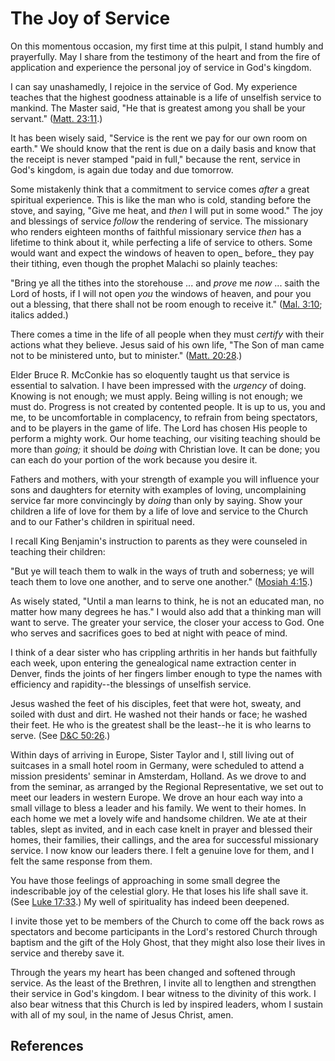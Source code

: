 # The Joy of Service

On this momentous occasion, my first time at this pulpit, I stand humbly and
prayerfully. May I share from the testimony of the heart and from the fire of
application and experience the personal joy of service in God's kingdom.

I can say unashamedly, I rejoice in the service of God. My experience teaches
that the highest goodness attainable is a life of unselfish service to
mankind. The Master said, "He that is greatest among you shall be your
servant." ([Matt. 23:11](/scriptures/nt/matt/23.11?lang=eng#10).)

It has been wisely said, "Service is the rent we pay for our own room on
earth." We should know that the rent is due on a daily basis and know that the
receipt is never stamped "paid in full," because the rent, service in God's
kingdom, is again due today and due tomorrow.

Some mistakenly think that a commitment to service comes _after_ a great
spiritual experience. This is like the man who is cold, standing before the
stove, and saying, "Give me heat, and _then_ I will put in some wood." The joy
and blessings of service _follow_ the rendering of service. The missionary who
renders eighteen months of faithful missionary service _then_ has a lifetime
to think about it, while perfecting a life of service to others. Some would
want and expect the windows of heaven to open_ before_ they pay their tithing,
even though the prophet Malachi so plainly teaches:

"Bring ye all the tithes into the storehouse ... and _prove_ me _now_ ... saith
the Lord of hosts, if I will not open _you_ the windows of heaven, and pour
you out a blessing, that there shall not be room enough to receive it." ([Mal.
3:10](/scriptures/ot/mal/3.10?lang=eng#9); italics added.)

There comes a time in the life of all people when they must _certify_ with
their actions what they believe. Jesus said of his own life, "The Son of man
came not to be ministered unto, but to minister." ([Matt.
20:28](/scriptures/nt/matt/20.28?lang=eng#27).)

Elder Bruce R. McConkie has so eloquently taught us that service is essential
to salvation. I have been impressed with the _urgency_ of doing. Knowing is
not enough; we must apply. Being willing is not enough; we must do. Progress
is not created by contented people. It is up to us, you and me, to be
uncomfortable in complacency, to refrain from being spectators, and to be
players in the game of life. The Lord has chosen His people to perform a
mighty work. Our home teaching, our visiting teaching should be more than
_going;_ it should be _doing_ with Christian love. It can be done; you can
each do your portion of the work because you desire it.

Fathers and mothers, with your strength of example you will influence your
sons and daughters for eternity with examples of loving, uncomplaining service
far more convincingly by _doing_ than only by saying. Show your children a
life of love for them by a life of love and service to the Church and to our
Father's children in spiritual need.

I recall King Benjamin's instruction to parents as they were counseled in
teaching their children:

"But ye will teach them to walk in the ways of truth and soberness; ye will
teach them to love one another, and to serve one another." ([Mosiah
4:15](/scriptures/bofm/mosiah/4.15?lang=eng#14).)

As wisely stated, "Until a man learns to think, he is not an educated man, no
matter how many degrees he has." I would also add that a thinking man will
want to serve. The greater your service, the closer your access to God. One
who serves and sacrifices goes to bed at night with peace of mind.

I think of a dear sister who has crippling arthritis in her hands but
faithfully each week, upon entering the genealogical name extraction center in
Denver, finds the joints of her fingers limber enough to type the names with
efficiency and rapidity--the blessings of unselfish service.

Jesus washed the feet of his disciples, feet that were hot, sweaty, and soiled
with dust and dirt. He washed not their hands or face; he washed their feet.
He who is the greatest shall be the least--he it is who learns to serve. (See
[D&amp;C 50:26](/scriptures/dc-testament/dc/50.26?lang=eng#25).)

Within days of arriving in Europe, Sister Taylor and I, still living out of
suitcases in a small hotel room in Germany, were scheduled to attend a mission
presidents' seminar in Amsterdam, Holland. As we drove to and from the
seminar, as arranged by the Regional Representative, we set out to meet our
leaders in western Europe. We drove an hour each way into a small village to
bless a leader and his family. We went to their homes. In each home we met a
lovely wife and handsome children. We ate at their tables, slept as invited,
and in each case knelt in prayer and blessed their homes, their families,
their callings, and the area for successful missionary service. I now know our
leaders there. I felt a genuine love for them, and I felt the same response
from them.

You have those feelings of approaching in some small degree the indescribable
joy of the celestial glory. He that loses his life shall save it. (See [Luke
17:33](/scriptures/nt/luke/17.33?lang=eng#32).) My well of spirituality has
indeed been deepened.

I invite those yet to be members of the Church to come off the back rows as
spectators and become participants in the Lord's restored Church through
baptism and the gift of the Holy Ghost, that they might also lose their lives
in service and thereby save it.

Through the years my heart has been changed and softened through service. As
the least of the Brethren, I invite all to lengthen and strengthen their
service in God's kingdom. I bear witness to the divinity of this work. I also
bear witness that this Church is led by inspired leaders, whom I sustain with
all of my soul, in the name of Jesus Christ, amen.

## References

